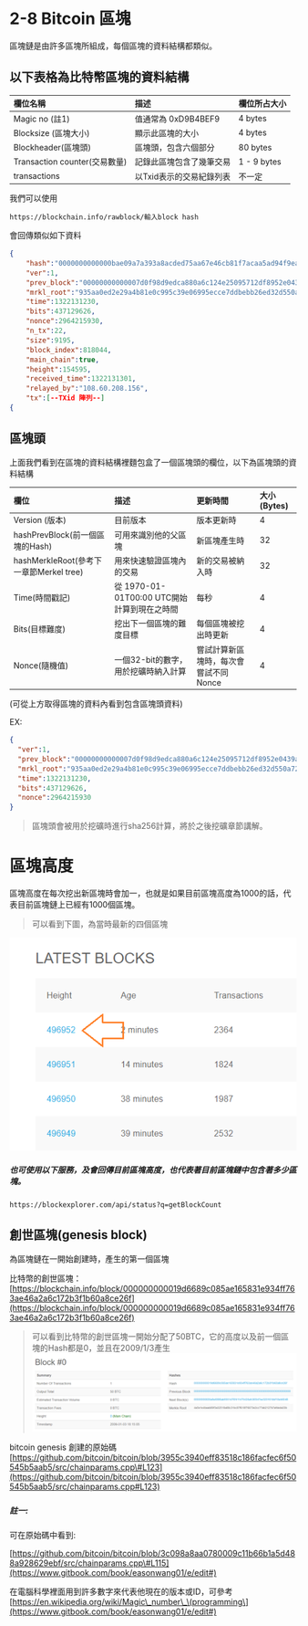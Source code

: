 # 2-8 Bitcoin 區塊

區塊鏈是由許多區塊所組成，每個區塊的資料結構都類似。

## 以下表格為比特幣區塊的資料結構

| **欄位名稱** | **描述** | **欄位所占大小** |
| :--- | :--- | :--- |
| Magic no \(註1\) | 值通常為 0xD9B4BEF9 | 4 bytes |
| Blocksize \(區塊大小\) | 顯示此區塊的大小 | 4 bytes |
| Blockheader\(區塊頭\) | 區塊頭，包含六個部分 | 80 bytes |
| Transaction counter\(交易數量\) | 記錄此區塊包含了幾筆交易 | 1 - 9 bytes |
| transactions | 以Txid表示的交易紀錄列表 | 不一定 |

我們可以使用

```
https://blockchain.info/rawblock/輸入block hash
```

會回傳類似如下資料

```json
{
    "hash":"0000000000000bae09a7a393a8acded75aa67e46cb81f7acaa5ad94f9eacd103",
    "ver":1,
    "prev_block":"00000000000007d0f98d9edca880a6c124e25095712df8952e0439ac7409738a",
    "mrkl_root":"935aa0ed2e29a4b81e0c995c39e06995ecce7ddbebb26ed32d550a72e8200bf5",
    "time":1322131230,
    "bits":437129626,
    "nonce":2964215930,
    "n_tx":22,
    "size":9195,
    "block_index":818044,
    "main_chain":true,
    "height":154595,
    "received_time":1322131301,
    "relayed_by":"108.60.208.156",
    "tx":[--TXid 陣列--]
{
```

## 區塊頭

上面我們看到在區塊的資料結構裡麵包盒了一個區塊頭的欄位，以下為區塊頭的資料結構

| 欄位 | 描述 | 更新時間 | 大小 \(Bytes\) |
| :--- | :--- | :--- | :--- |
| Version \(版本\) | 目前版本 | 版本更新時 | 4 |
| hashPrevBlock\(前一個區塊的Hash\) | 可用來識別他的父區塊 | 新區塊產生時 | 32 |
| hashMerkleRoot\(參考下一章節Merkel tree\) | 用來快速驗證區塊內的交易 | 新的交易被納入時 | 32 |
| Time\(時間戳記\) | 從 1970-01-01T00:00 UTC開始計算到現在之時間 | 每秒 | 4 |
| Bits\(目標難度\) | 挖出下一個區塊的難度目標 | 每個區塊被挖出時更新 | 4 |
| Nonce\(隨機值\) | 一個32-bit的數字，用於挖礦時納入計算 | 嘗試計算新區塊時，每次會嘗試不同Nonce | 4 |

\(可從上方取得區塊的資料內看到包含區塊頭資料\)

EX:

```json
{
  "ver":1,
  "prev_block":"00000000000007d0f98d9edca880a6c124e25095712df8952e0439ac7409738a",
  "mrkl_root":"935aa0ed2e29a4b81e0c995c39e06995ecce7ddbebb26ed32d550a72e8200bf5",
  "time":1322131230,
  "bits":437129626,
  "nonce":2964215930
}
```

> 區塊頭會被用於挖礦時進行sha256計算，將於之後挖礦章節講解。

# 區塊高度

區塊高度在每次挖出新區塊時會加一，也就是如果目前區塊高度為1000的話，代表目前區塊鏈上已經有1000個區塊。

> 可以看到下圖，為當時最新的四個區塊

![](/assets/39.png)

##### 也可使用以下服務，及會回傳目前區塊高度，也代表著目前區塊鏈中包含著多少區塊。

```
https://blockexplorer.com/api/status?q=getBlockCount
```



## 創世區塊\(genesis block\)

為區塊鏈在一開始創建時，產生的第一個區塊

比特幣的創世區塊：  
[https://blockchain.info/block/000000000019d6689c085ae165831e934ff763ae46a2a6c172b3f1b60a8ce26f](https://blockchain.info/block/000000000019d6689c085ae165831e934ff763ae46a2a6c172b3f1b60a8ce26f)



> 可以看到比特幣的創世區塊一開始分配了50BTC，它的高度以及前一個區塊的Hash都是0，並且在2009/1/3產生![](/assets/833.png)



bitcoin genesis 創建的原始碼  
[https://github.com/bitcoin/bitcoin/blob/3955c3940eff83518c186facfec6f50545b5aab5/src/chainparams.cpp\#L123](https://github.com/bitcoin/bitcoin/blob/3955c3940eff83518c186facfec6f50545b5aab5/src/chainparams.cpp#L123)

##### 

##### 註一:

可在原始碼中看到:

[https://github.com/bitcoin/bitcoin/blob/3c098a8aa0780009c11b66b1a5d488a928629ebf/src/chainparams.cpp\#L115](https://www.gitbook.com/book/easonwang01/e/edit#)

在電腦科學裡面用到許多數字來代表他現在的版本或ID，可參考[https://en.wikipedia.org/wiki/Magic\_number\_\(programming\](https://www.gitbook.com/book/easonwang01/e/edit#)

##### 



